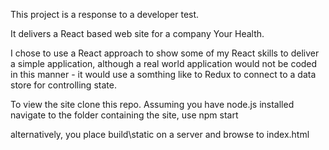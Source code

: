 This project is a response to a developer test.

It delivers a React based web site for a company Your Health.

I chose to use a React approach to show some of my React skills to deliver a simple application, although a real world application would not be coded in this manner 
	-	it would use a somthing like to Redux to connect to a data store for controlling state.


To view the site clone this repo.
Assuming you have node.js installed
navigate to the folder containing the site, use npm start

alternatively, you place build\static on a server and browse to index.html
